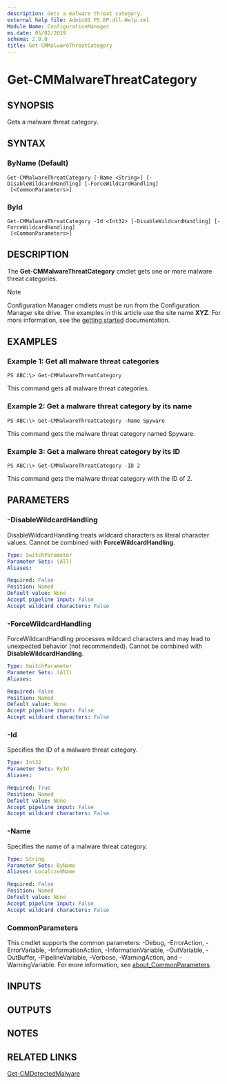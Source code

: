 ```yaml
---
description: Gets a malware threat category.
external help file: AdminUI.PS.EP.dll-Help.xml
Module Name: ConfigurationManager
ms.date: 05/02/2019
schema: 2.0.0
title: Get-CMMalwareThreatCategory
---
```


# Get-CMMalwareThreatCategory

## SYNOPSIS
Gets a malware threat category.

## SYNTAX

### ByName (Default)
```
Get-CMMalwareThreatCategory [-Name <String>] [-DisableWildcardHandling] [-ForceWildcardHandling]
 [<CommonParameters>]
```

### ById
```
Get-CMMalwareThreatCategory -Id <Int32> [-DisableWildcardHandling] [-ForceWildcardHandling]
 [<CommonParameters>]
```

## DESCRIPTION
The **Get-CMMalwareThreatCategory** cmdlet gets one or more malware threat categories.

> [!NOTE]
> Configuration Manager cmdlets must be run from the Configuration Manager site drive.
> The examples in this article use the site name **XYZ**. For more information, see the
> [getting started](/powershell/sccm/overview) documentation.

## EXAMPLES

### Example 1: Get all malware threat categories
```
PS ABC:\> Get-CMMalwareThreatCategory
```

This command gets all malware threat categories.

### Example 2: Get a malware threat category by its name
```
PS ABC:\> Get-CMMalwareThreatCategory -Name Spyware
```

This command gets the malware threat category named Spyware.

### Example 3: Get a malware threat category by its ID
```
PS ABC:\> Get-CMMalwareThreatCategory -ID 2
```

This command gets the malware threat category with the ID of 2.

## PARAMETERS

### -DisableWildcardHandling
DisableWildcardHandling treats wildcard characters as literal character values. Cannot be combined with **ForceWildcardHandling**.

```yaml
Type: SwitchParameter
Parameter Sets: (All)
Aliases:

Required: False
Position: Named
Default value: None
Accept pipeline input: False
Accept wildcard characters: False
```

### -ForceWildcardHandling
ForceWildcardHandling processes wildcard characters and may lead to unexpected behavior (not recommended). Cannot be combined with **DisableWildcardHandling**.

```yaml
Type: SwitchParameter
Parameter Sets: (All)
Aliases:

Required: False
Position: Named
Default value: None
Accept pipeline input: False
Accept wildcard characters: False
```

### -Id
Specifies the ID of a malware threat category.

```yaml
Type: Int32
Parameter Sets: ById
Aliases:

Required: True
Position: Named
Default value: None
Accept pipeline input: False
Accept wildcard characters: False
```

### -Name
Specifies the name of a malware threat category.

```yaml
Type: String
Parameter Sets: ByName
Aliases: LocalizedName

Required: False
Position: Named
Default value: None
Accept pipeline input: False
Accept wildcard characters: False
```

### CommonParameters
This cmdlet supports the common parameters: -Debug, -ErrorAction, -ErrorVariable, -InformationAction, -InformationVariable, -OutVariable, -OutBuffer, -PipelineVariable, -Verbose, -WarningAction, and -WarningVariable. For more information, see [about_CommonParameters](https://go.microsoft.com/fwlink/?LinkID=113216).

## INPUTS

## OUTPUTS

## NOTES

## RELATED LINKS

[Get-CMDetectedMalware](Get-CMDetectedMalware.md)
